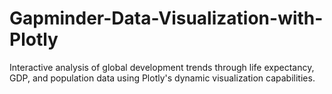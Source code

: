 # Gapminder-Data-Visualization-with-Plotly
Interactive analysis of global development trends through life expectancy, GDP, and population data using Plotly's dynamic visualization capabilities.
